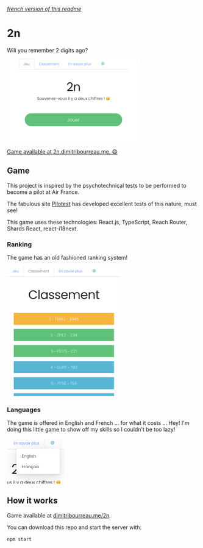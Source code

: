 _[french version of this readme](https://github.com/tobudim/2n/)_

# 2n

Will you remember 2 digits ago?

<a href="https://2n.dimitribourreau.me">
<img src="game.png" alt="homepage" width="350" />

Game available at 2n.dimitribourreau.me. 😄
</a>

## Game

This project is inspired by the psychotechnical tests to be performed to become a pilot at Air France.

The fabulous site [Pilotest](https://pilotest.com) has developed excellent tests of this nature, must see!

This game uses these technologies: React.js, TypeScript, Reach Router, Shards React, react-i18next.

### Ranking

The game has an old fashioned ranking system!

<img src="rank.png" alt="rank" width="300" />

### Languages

The game is offered in English and French ... for what it costs ... Hey! I'm doing this little game to show off my skills so I couldn't be too lazy!

<img src="lang.png" alt="lang" width="150" />

## How it works

Game available at [dimitribourreau.me/2n](https://2n.dimitribourreau.me/).

You can download this repo and start the server with:

```bash
npm start
```
